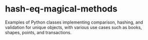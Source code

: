 # __hash__-__eq__-magical-methods
Examples of Python classes implementing comparison, hashing, and validation for unique objects, with various use cases such as books, shapes, points, and transactions.

